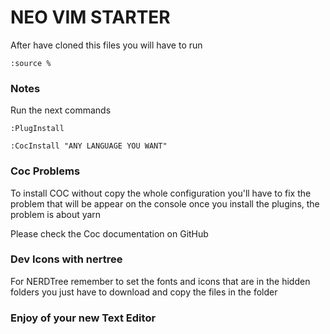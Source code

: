 # NEO VIM STARTER 

After have cloned this files you will have to run

```
:source %
```
### Notes

Run the next commands

```
:PlugInstall
```

```
:CocInstall "ANY LANGUAGE YOU WANT"
```
### Coc Problems
To install COC without copy the whole configuration you'll have to fix the problem that will be appear on the console once you install the plugins, the problem is about yarn

Please check the Coc documentation on GitHub

### Dev Icons with nertree

For NERDTree remember to set the fonts and icons that are in the hidden folders you just have to download and copy the files in the folder

### Enjoy of your new Text Editor




